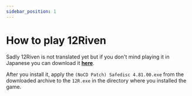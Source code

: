 ```yaml
---
sidebar_position: 1
---
```


# How to play 12Riven

Sadly 12Riven is not translated yet but if you don't mind playing it in Japanese you can download it **[here](https://dggwv1n7k10fk.cloudfront.net/binaries/12Riven+-+The+Psi-Climinal+of+Integral+PC.zip)**.

After you install it, apply the `(NoCD Patch) Safedisc 4.81.00.exe` from the downloaded archive to the `12R.exe` in the directory where you installed the game.
